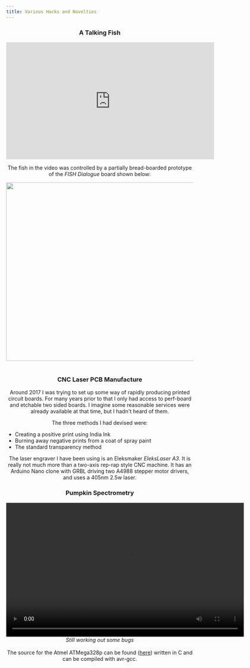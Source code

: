 ```yaml
---
title: Various Hacks and Novelties
---
```

<div style="text-align: center;" class="body">
  <h3 style="text-align: center;">A Talking Fish</h3>
  <iframe width="560" height="315" style="display:block;margin:auto;" src="https://www.youtube.com/embed/VHSHPGPk6w0" title="YouTube video player" frameborder="0" allow="accelerometer; autoplay; clipboard-write; encrypted-media; gyroscope; picture-in-picture" allowfullscreen></iframe>
  <p>
    The fish in the video was controlled by a partially bread-boarded prototype of the <i>FISH Dialogue</i> board shown below:
  </p>
  <img src="/Electronics/Misc_Circuits/assets/img/FISH-Dialogue.png" width="640" height="480">
</div>
<br>
<div style="text-align: center;" class="body">
  <h3 style="text-align: center;">CNC Laser PCB Manufacture</h3>
  <p>
    Around 2017 I was trying to set up some way
    of rapidly producing printed circuit boards.
    For many years prior to that I only had access
    to perf-board and etchable two sided boards.
    I imagine some reasonable services were already
    available at that time, but I hadn't heard of them.
  </p>
  <p>
    The three methods I had devised were:
    <ul style="text-align:left;">
      <li>Creating a positive print using India Ink</li>
      <li>Burning away negative prints from a coat of spray paint</li>
      <li>The standard transparency method</li>
    </ul>
  </p>
  <p>
    The laser engraver I have been using is an Eleksmaker <i>EleksLaser A3</i>.
    It is really not much more than a two-axis rep-rap style CNC machine.
    It has an Arduino Nano clone with GRBL driving two A4988 stepper motor drivers,
    and uses a 405nm 2.5w laser.
  </p>
</div>
<div style="text-align: center;" class="body">
  <h3 style="text-align: center;">Pumpkin Spectrometry</h3>
  <video width="640" height="360" controls loop>
    <source src="./assets/img/pumpkin.webm" type="video/webm">
  </video> <br>
  <i>Still working out some bugs</i>
</div>
<div style="text-align: center;" class="body">
  <br>
  The source for the Atmel ATMega328p can be found (<a href="./assets/pumpkin.c">here</a>) written in C and can be compiled with avr-gcc. 
</div>
